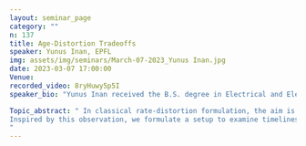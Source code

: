 ```yaml
---
layout: seminar_page
category: ""
n: 137
title: Age-Distortion Tradeoffs
speaker: Yunus Inan, EPFL
img: assets/img/seminars/March-07-2023_Yunus Inan.jpg
date: 2023-03-07 17:00:00 
Venue: 
recorded_video: 8ryHuwy5p5I
speaker_bio: "Yunus Inan received the B.S. degree in Electrical and Electronics Engineering from Bilkent University, Ankara, in 2018. He is currently pursuing the Ph.D. degree in computer and communication sciences under the supervision of Prof. Emre Telatar, in the Information Theory Laboratory (LTHI) at EPFL, Switzerland. His research interests are in communication and information theories."

Topic_abstract: " In classical rate-distortion formulation, the aim is to represent a source with a fidelity criterion given a rate constraint. This fidelity criterion is measured with a distortion metric that assigns costs to misrepresented symbols in the reconstruction. It is known that the best rate-distortion tradeoff can be achieved at large blocklengths. However, this implies that the reconstruction is received late. Therefore, timely reconstruction of the source is an aspect not directly addressed in classical rate-distortion theory. 
Inspired by this observation, we formulate a setup to examine timeliness-vs-distortion tradeoff: We consider a discrete-time model where each packet has a cost of not being sent depending on its content. The model consists of a sender-receiver pair, where the packet rate is limited by an external scheduler. Whenever the sender is allowed by the scheduler to send a packet, it must choose a packet from the past. At one extreme, if the sender always sends the freshest packet, valuable content may be discarded. At the other extreme, if the sender tries to send each and every packet, the cost is zero but the timeliness deteriorates. Thus there is a tradeoff between the cost and timeliness and we seek the optimal tradeoff when the sender is confined to packet-based strategies. We show that the optimal tradeoff can be attained with finite-memory strategies and we devise an efficient algorithm to find these optimal strategies. Lastly, we show that allowing coding across packets significantly improves the packet-based strategies when payloads are small.
"
---
```


